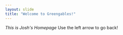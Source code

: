 ```yaml
---
layout: slide
title: "Welcome to Greengables!"
---
```

_This is Josh's Homepage_
Use the left arrow to go back!
